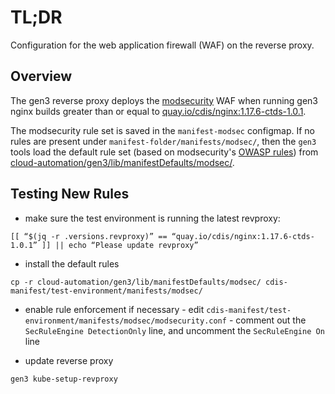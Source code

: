 # TL;DR

Configuration for the web application firewall (WAF) on the reverse proxy.

## Overview

The gen3 reverse proxy deploys the [modsecurity](https://github.com/SpiderLabs/ModSecurity) 
WAF when running gen3 nginx builds greater than or equal to [quay.io/cdis/nginx:1.17.6-ctds-1.0.1](https://github.com/uc-cdis/docker-nginx).

The modsecurity rule set is saved in the `manifest-modsec` configmap.  If no rules are present under `manifest-folder/manifests/modsec/`, then the `gen3` tools load the default rule set (based on modsecurity's [OWASP rules](https://github.com/SpiderLabs/owasp-modsecurity-crs)) from [cloud-automation/gen3/lib/manifestDefaults/modsec/](../gen3/lib/manifestDefaults/modsec/).

## Testing New Rules

* make sure the test environment is running the latest revproxy: 
```
[[ “$(jq -r .versions.revproxy)” == “quay.io/cdis/nginx:1.17.6-ctds-1.0.1” ]] || echo “Please update revproxy”
```

* install the default rules
```
cp -r cloud-automation/gen3/lib/manifestDefaults/modsec/ cdis-manifest/test-environment/manifests/modsec/
```
* enable rule enforcement if necessary - edit `cdis-manifest/test-environment/manifests/modsec/modsecurity.conf` - comment out the `SecRuleEngine DetectionOnly` line, and uncomment the `SecRuleEngine On` line

* update reverse proxy
```
gen3 kube-setup-revproxy
```
